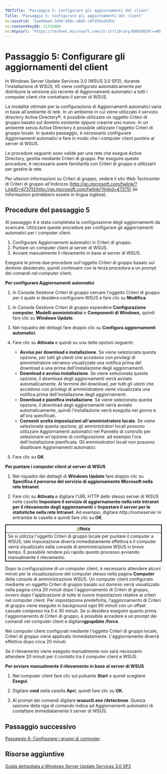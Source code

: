 ```yaml
---
TOCTitle: 'Passaggio 5: Configurare gli aggiornamenti del client'
Title: 'Passaggio 5: Configurare gli aggiornamenti del client'
ms:assetid: '5ae60ead-3e94-456c-a692-c0f193ea5d5a'
ms:contentKeyID: 21743000
ms:mtpsurl: 'https://technet.microsoft.com/it-it/library/Dd939830(v=WS.10)'
---
```


Passaggio 5: Configurare gli aggiornamenti del client
=====================================================

In Windows Server Update Services 3.0 (WSUS 3.0 SP2), durante l'installazione di WSUS, IIS viene configurato automaticamente per distribuire la versione più recente di Aggiornamenti automatici a tutti i computer client che contattano il server di WSUS.

La modalità ottimale per la configurazione di Aggiornamenti automatici varia in base all'ambiente di rete. In un ambiente in cui viene utilizzato il servizio directory Active Directory®, è possibile utilizzare un oggetto Criteri di gruppo basato sul dominio esistente oppure crearne uno nuovo. In un ambiente senza Active Directory è possibile utilizzare l'oggetto Criteri di gruppo locale. In questo passaggio, è necessario configurare Aggiornamenti automatici e fare in modo che i computer client puntino al server di WSUS.

Le procedure seguenti sono valide per una rete che esegue Active Directory, gestita mediante Criteri di gruppo. Per eseguire queste procedure, è necessario avere familiarità con Criteri di gruppo e utilizzarli per gestire la rete.

Per ulteriori informazioni su Criteri di gruppo, vedere il sito Web Techcenter di Criteri di gruppo all'indirizzo [http://go.microsoft.com/fwlink/?LinkID=47375](http://go.microsoft.com/fwlink/?linkid=47375) (le informazioni potrebbero essere in lingua inglese).

Procedure del passaggio 5
-------------------------

Al passaggio 4 è stata completata la configurazione degli aggiornamenti da scaricare. Utilizzare queste procedure per configurare gli aggiornamenti automatici per i computer client.

1.  Configurare Aggiornamenti automatici in Criteri di gruppo.
2.  Puntare un computer client al server di WSUS.
3.  Avviare manualmente il rilevamento in base al server di WSUS.

Eseguire le prime due procedure sull'oggetto Criteri di gruppo basato sul dominio desiderato, quindi continuare con la terza procedura a un prompt dei comandi nel computer client.

**Per configurare Aggiornamenti automatici**
1.  In Console Gestione Criteri di gruppo cercare l'oggetto Criteri di gruppo per il quale si desidera configurare WSUS e fare clic su **Modifica**.

2.  In Console Gestione Criteri di gruppo espandere **Configurazione computer**, **Modelli amministrativi** e **Componenti di Windows**, quindi fare clic su **Windows Update**.

3.  Nel riquadro dei dettagli fare doppio clic su **Configura aggiornamenti automatici**.

4.  Fare clic su **Attivata** e quindi su una delle opzioni seguenti:

    -   **Avviso per download e installazione**. Se viene selezionata questa opzione, per tutti gli utenti che accedono con privilegi di amministratore verranno visualizzate una notifica prima del download e una prima dell'installazione degli aggiornamenti.
    -   **Download e avviso installazione**. Se viene selezionata questa opzione, il download degli aggiornamenti verrà avviato automaticamente. Al termine del download, per tutti gli utenti che accedono con privilegi di amministratore viene visualizzata una notifica prima dell'installazione degli aggiornamenti.
    -   **Download e pianifica installazione**. Se viene selezionata questa opzione, il download degli aggiornamenti verrà avviato automaticamente, quindi l'installazione verrà eseguita nel giorno e all'ora specificati.
    -   **Consenti scelta impostazioni all'amministratore locale**. Se viene selezionata questa opzione, gli amministratori locali possono utilizzare Aggiornamenti automatici nel Pannello di controllo per selezionare un'opzione di configurazione. ad esempio l'ora dell'installazione pianificata. Gli amministratori locali non possono disattivare Aggiornamenti automatici.

5.  Fare clic su **OK**.

**Per puntare i computer client al server di WSUS**
1.  Nel riquadro dei dettagli di **Windows Update** fare doppio clic su **Specifica il percorso del servizio di aggiornamento Microsoft nella rete Intranet**.

2.  Fare clic su **Attivata** e digitare l'URL HTTP dello stesso server di WSUS nelle caselle **Impostare il servizio di aggiornamento nella rete Intranet per il rilevamento degli aggiornamenti** e **Impostare il server per le statistiche nella rete Intranet**. Ad esempio, digitare *http://nomeserver* in entrambe le caselle e quindi fare clic su **OK**.

 
<table style="border:1px solid black;">
<colgroup>
<col width="100%" />
</colgroup>
<thead>
<tr class="header">
<th style="border:1px solid black;" ><img src="images/Dd939830.note(WS.10).gif" />Nota</th>
</tr>
</thead>
<tbody>
<tr class="odd">
<td style="border:1px solid black;">Se si utilizza l'oggetto Criteri di gruppo locale per puntare il computer a WSUS, tale impostazione diverrà immediatamente effettiva e il computer verrà visualizzato nella console di amministrazione WSUS in breve tempo. È possibile rendere più rapido questo processo avviando manualmente il rilevamento.
</td>
</tr>
</tbody>
</table>
 

Dopo la configurazione di un computer client, è necessario attendere alcuni minuti per la visualizzazione del computer stesso nella pagina **Computer** della console di amministrazione WSUS. Un computer client configurato mediante un oggetto Criteri di gruppo basato sul dominio verrà visualizzato nella pagina circa 20 minuti dopo l'aggiornamento di Criteri di gruppo, ovvero dopo l'applicazione di tutte le nuove impostazioni relative ai criteri nel computer client. Per impostazione predefinita, l'aggiornamento di Criteri di gruppo viene eseguito in background ogni 90 minuti con un offset casuale compreso tra 0 e 30 minuti. Se si desidera eseguire quanto prima l'aggiornamento di Criteri di gruppo, è possibile accedere a un prompt dei comandi nel computer client e digitare**gpupdate /force**.

Nei computer client configurati mediante l'oggetto Criteri di gruppo locale, Criteri di gruppo viene applicato immediatamente. L'aggiornamento diverrà effettivo dopo circa 20 minuti.

Se il rilevamento viene eseguito manualmente non sarà necessario attendere 20 minuti per il contatto tra il computer client e WSUS.

**Per avviare manualmente il rilevamento in base al server di WSUS**
1.  Nel computer client fare clic sul pulsante **Start** e quindi scegliere **Esegui**.

2.  Digitare **cmd** nella casella **Apri**, quindi fare clic su **OK**.

3.  Al prompt dei comandi digitare **wuauclt.exe /detectnow**. Questa opzione della riga di comando indica ad Aggiornamenti automatici di contattare immediatamente il server di WSUS.

Passaggio successivo
--------------------

[Passaggio 6: Configurare i gruppi di computer](https://technet.microsoft.com/70518732-2179-4e41-9609-7f9999867f41).

Risorse aggiuntive
------------------

[Guida dettagliata a Windows Server Update Services 3.0 SP2](https://technet.microsoft.com/4b504edc-93b3-45b0-a7e8-d0107f1a4442)
